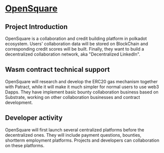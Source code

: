 # [OpenSquare](https://www.opensquare.network/)

## Project Introduction

OpenSquare is a collaboration and credit building platform in polkadot ecosystem. Users' collaboration data will be stored on BlockChain and corresponding credit scores will be built. Finally, they want to build a decentralized collaboration network, aka "Decentralized LinkedIn".

## Wasm contract technical support

OpenSquare will research and develop the ERC20 gas mechanism together with Patract, while it will make it much simpler for normal users to use web3 Dapps. They have implement basic bounty collaboration business based on Substrate, working on other collaboration businesses and contract development.

## Developer activity

OpenSquare will first launch several centralized platforms before the decentralized ones. They will include payment questions, bounties, shortterm employment platforms. Projects and developers can collaboration on these platforms.
